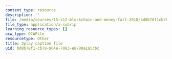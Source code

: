 ```yaml
---
content_type: resource
description: ''
file: /media/courses/15-s12-blockchain-and-money-fall-2018/bd8b78f1cb78964e7083e8788a1a5cbc_JPkgJwJHYSc.srt
file_type: application/x-subrip
learning_resource_types: []
ocw_type: OCWFile
resourcetype: Other
title: 3play caption file
uid: bd8b78f1-cb78-964e-7083-e8788a1a5cbc
---
```

